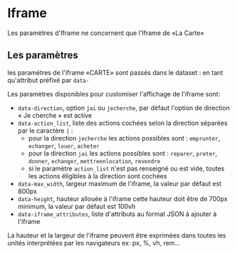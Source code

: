 # Iframe

Les paramètres d'Iframe ne concernent que l'Iframe de «La Carte»

## Les paramètres

les paramètres de l'iframe «CARTE» sont passés dans le dataset : en tant qu'attribut préfixé par `data-`

Les paramètres disponibles pour customiser l'affichage de l'iframe sont:

- `data-direction`, option `jai` ou `jecherche`, par défaut l'option de direction « Je cherche » est active
- `data-action_list`, liste des actions cochées selon la direction séparées par le caractère `|` :
  - pour la direction `jecherche` les actions possibles sont : `emprunter`, `echanger`, `louer`, `acheter`
  - pour la direction `jai` les actions possibles sont : `reparer`, `preter`, `donner`, `echanger`, `mettreenlocation`, `revendre`
  - si le paramètre `action_list` n'est pas renseigné ou est vide, toutes les actions éligibles à la direction sont cochées
- `data-max_width`, largeur maximum de l'iframe, la valeur par défaut est 800px
- `data-height`, hauteur allouée à l'iframe cette hauteur doit être de 700px minimum, la valeur par défaut est 100vh
- `data-iframe_attributes`, liste d'attributs au format JSON à ajouter à l'iframe

<!-- TODO : compléter avec tous les paramètres -->

La hauteur et la largeur de l'iframe peuvent être exprimées dans toutes les unités interprétées par les navigateurs ex: px, %, vh, rem…

